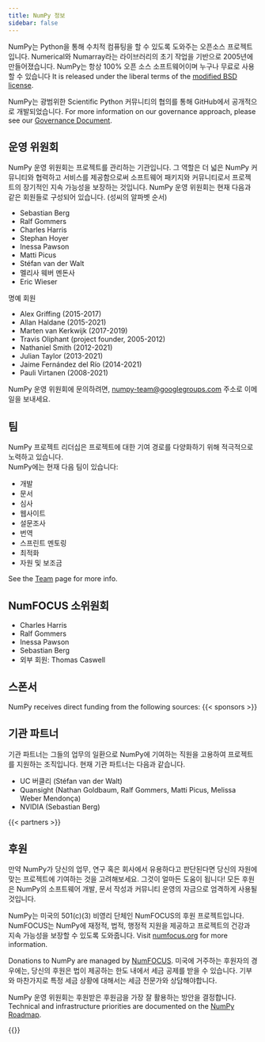 ```yaml
---
title: NumPy 정보
sidebar: false
---
```


NumPy는 Python을 통해 수치적 컴퓨팅을 할 수 있도록 도와주는 오픈소스 프로젝트입니다. Numerical와 Numarray라는 라이브러리의 초기 작업을 기반으로 2005년에 만들어졌습니다. NumPy는 항상 100% 오픈 소스 소프트웨어이며 누구나 무료로 사용할 수 있습니다 It is released under the liberal terms of the [modified BSD license](https://github.com/numpy/numpy/blob/main/LICENSE.txt).

NumPy는 광범위한 Scientific Python 커뮤니티의 협의를 통해 GitHub에서 공개적으로 개발되었습니다. For more information on our governance approach, please see our [Governance Document](https://www.numpy.org/devdocs/dev/governance/index.html).

## 운영 위원회

NumPy 운영 위원회는 프로젝트를 관리하는 기관입니다. 그 역할은 더 넓은 NumPy 커뮤니티와 협력하고 서비스를 제공함으로써 소프트웨어 패키지와 커뮤니티로서 프로젝트의 장기적인 지속 가능성을 보장하는 것입니다. NumPy 운영 위원회는 현재 다음과 같은 회원들로 구성되어 있습니다. (성씨의 알파벳 순서)

- Sebastian Berg
- Ralf Gommers
- Charles Harris
- Stephan Hoyer
- Inessa Pawson
- Matti Picus
- Stéfan van der Walt
- 멜리사 웨버 멘돈사
- Eric Wieser

명예 회원

- Alex Griffing (2015-2017)
- Allan Haldane (2015-2021)
- Marten van Kerkwijk (2017-2019)
- Travis Oliphant (project founder, 2005-2012)
- Nathaniel Smith (2012-2021)
- Julian Taylor (2013-2021)
- Jaime Fernández del Río (2014-2021)
- Pauli Virtanen (2008-2021)

NumPy 운영 위원회에 문의하려면, numpy-team@googlegroups.com 주소로 이메일을 보내세요.

## 팀

NumPy 프로젝트 리더십은 프로젝트에 대한 기여 경로를 다양화하기 위해 적극적으로 노력하고 있습니다.<br>
NumPy에는 현재 다음 팀이 있습니다:

- 개발
- 문서
- 심사
- 웹사이트
- 설문조사
- 번역
- 스프린트 멘토링
- 최적화
- 자원 및 보조금

See the [Team](/teams) page for more info.

## NumFOCUS 소위원회

- Charles Harris
- Ralf Gommers
- Inessa Pawson
- Sebastian Berg
- 외부 회원: Thomas Caswell

## 스폰서

NumPy receives direct funding from the following sources:
{{< sponsors >}}

## 기관 파트너

기관 파트너는 그들의 업무의 일환으로 NumPy에 기여하는 직원을 고용하여 프로젝트를 지원하는 조직입니다. 현재 기관 파트너는 다음과 같습니다.

- UC 버클리 (Stéfan van der Walt)
- Quansight (Nathan Goldbaum, Ralf Gommers, Matti Picus, Melissa Weber Mendonça)
- NVIDIA (Sebastian Berg)

{{< partners >}}

## 후원

만약 NumPy가 당신의 업무, 연구 혹은 회사에서 유용하다고 판단된다면 당신의 자원에 맞는 프로젝트에 기여하는 것을 고려해보세요. 그것이 얼마든 도움이 됩니다! 모든 후원은 NumPy의 소프트웨어 개발, 문서 작성과 커뮤니티 운영의 자금으로 엄격하게 사용될 것입니다.

NumPy는 미국의 501(c)(3) 비영리 단체인 NumFOCUS의 후원 프로젝트입니다. NumFOCUS는 NumPy에 재정적, 법적, 행정적 지원을 제공하고 프로젝트의 건강과 지속 가능성을 보장할 수 있도록 도와줍니다. Visit [numfocus.org](https://numfocus.org) for more information.

Donations to NumPy are managed by [NumFOCUS](https://numfocus.org). 미국에 거주하는 후원자의 경우에는, 당신의 후원은 법이 제공하는 한도 내에서 세금 공제를 받을 수 있습니다. 기부와 마찬가지로 특정 세금 상황에 대해서는 세금 전문가와 상담해야합니다.

NumPy 운영 위원회는 후원받은 후원금을 가장 잘 활용하는 방안을 결정합니다. Technical and infrastructure priorities are documented on the [NumPy Roadmap](https://www.numpy.org/neps/index.html#roadmap).

{{<opencollective>}}
